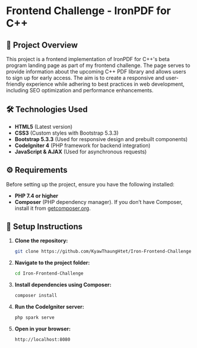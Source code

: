 # Frontend Challenge - IronPDF for C++

## 📌 Project Overview

This project is a frontend implementation of IronPDF for C++'s beta program landing page as part of my frontend challenge. The page serves to provide information about the upcoming C++ PDF library and allows users to sign up for early access. The aim is to create a responsive and user-friendly experience while adhering to best practices in web development, including SEO optimization and performance enhancements.

## 🛠️ Technologies Used

- **HTML5** (Latest version)
- **CSS3** (Custom styles with Bootstrap 5.3.3)
- **Bootstrap 5.3.3** (Used for responsive design and prebuilt components)
- **CodeIgniter 4** (PHP framework for backend integration)
- **JavaScript & AJAX** (Used for asynchronous requests)

## ⚙️ Requirements

Before setting up the project, ensure you have the following installed:
- **PHP 7.4 or higher**
- **Composer** (PHP dependency manager). If you don’t have Composer, install it from [getcomposer.org](https://getcomposer.org/).

## 📖 Setup Instructions

1. **Clone the repository:**
   ```sh
   git clone https://github.com/KyawThaungHtet/Iron-Frontend-Challenge
   ```
2. **Navigate to the project folder:**
   ```sh
   cd Iron-Frontend-Challenge
   ```
3. **Install dependencies using Composer:**
   ```sh
   composer install
   ```
4. **Run the CodeIgniter server:**
   ```sh
   php spark serve
   ```
5. **Open in your browser:**
   ```
   http://localhost:8080
   ```